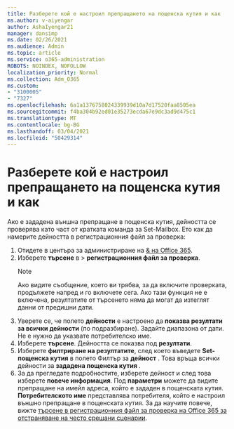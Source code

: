```yaml
---
title: Разберете кой е настроил препращането на пощенска кутия и как
ms.author: v-aiyengar
author: AshaIyengar21
manager: dansimp
ms.date: 02/26/2021
ms.audience: Admin
ms.topic: article
ms.service: o365-administration
ROBOTS: NOINDEX, NOFOLLOW
localization_priority: Normal
ms.collection: Adm_O365
ms.custom:
- "3100005"
- "7327"
ms.openlocfilehash: 6a1a1376758024339939d10a7d17520faa8505ea
ms.sourcegitcommit: f4ba304b92ed01e35273ecda67e9dc3ad9d475c1
ms.translationtype: MT
ms.contentlocale: bg-BG
ms.lasthandoff: 03/04/2021
ms.locfileid: "50429314"
---
```

# <a name="find-out-who-set-up-forwarding-on-a-mailbox-and-how"></a>Разберете кой е настроил препращането на пощенска кутия и как

Ако е зададена външна препращане в пощенска кутия, дейността се проверява като част от кратката команда за Set-Mailbox. Ето как да намерите дейността в регистрационния файл за проверка:

1. Отидете в центъра за администриране на [& на Office 365](https://go.microsoft.com/fwlink/p/?linkid=2077143).
1. Изберете **търсене** в >  **регистрационния файл за проверка**.
    > [!NOTE]
    > Ако видите съобщение, което ви трябва, за да включите проверката, продължете напред и го включете сега. Ако тази функция не е включена, резултатите от търсенето няма да могат да изтеглят данни от предишни дати.
1. Уверете се, че полето **дейности** е настроено да **показва резултати за всички дейности** (по подразбиране). Задайте диапазона от дати. Не е нужно да указвате потребителско име.
1. Изберете **търсене**. Дейността се показва под **резултати**.
1. Изберете **филтриране на резултатите**, след което въведете **Set-пощенска кутия** в полето Филтър за **дейност** . Това връща всички дейности за **зададена пощенска кутия** .
1. За да прегледате подробностите, изберете дейност и след това изберете **повече информация**. Под **параметри** можете да видите препращане на имейл адреса, който е зададен в пощенската кутия. **Потребителското име** представлява потребителя, който е настроил външно препращане в пощенската кутия.
За да научите повече, вижте [търсене в регистрационния файл за проверка на Office 365 за отстраняване на често срещани сценарии](https://go.microsoft.com/fwlink/?linkid=2103944).